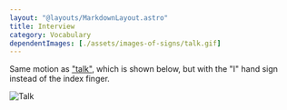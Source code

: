 ```yaml
---
layout: "@layouts/MarkdownLayout.astro"
title: Interview
category: Vocabulary
dependentImages: [./assets/images-of-signs/talk.gif]
---
```


Same motion as ["talk"](../talk), which is shown below,
but with the "I" hand sign instead of the index finger.

![Talk](@signs/talk.gif)
